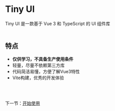 # Tiny UI
Tiny UI 是一款基于 Vue 3 和 TypeScript 的 UI 组件库
<br>
<br>
## 特点
+ **仅供学习，不具备生产使用条件**
+ 轻量，尽量不依赖第三方库
+ 代码简洁易懂，方便了解Vue3特性
+ Vite构建，优秀的开发体验
<br>
<br>

下一节：[开始使用](#/doc/install)

